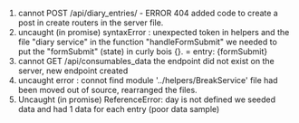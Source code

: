 1. cannot POST /api/diary_entries/ - ERROR 404
 added code to create a post in create routers in the server file.
2. uncaught (in promise) syntaxError : unexpected token
 in helpers and the file "diary service" in the function "handleFormSubmit" we needed to put the "formSubmit" (state) in curly bois {}. = entry: {formSubmit}
3. cannot GET /api/consumables_data
 the endpoint did not exist on the server, new endpoint created
4. uncaught error : connot find module '../helpers/BreakService'
 file had been moved out of source, rearranged the files.
5. Uncaught (in promise) ReferenceError: day is not defined
 we seeded data and had 1 data for each entry (poor data sample)